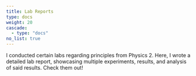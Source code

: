 ```yaml
---
title: Lab Reports
type: docs
weight: 20
cascade:
  - type: "docs"
no_list: true
---
```


I conducted certain labs regarding principles from Physics 2. Here, I wrote a detailed lab report, showcasing multiple experiments, results, and analysis of said results. Check them out!